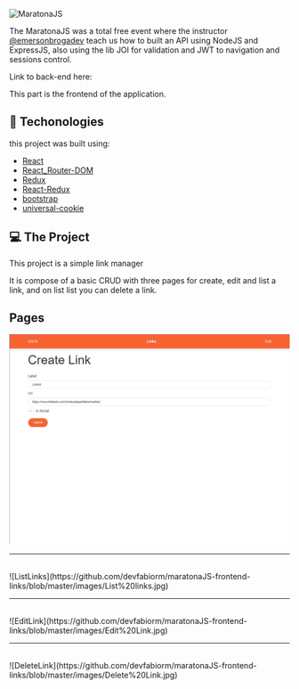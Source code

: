 ![MaratonaJS](http://s3.emerson.link/prints/2020-07-05-074937-06n3n.png)

The MaratonaJS was a total free event where the instructor [@emersonbrogadev](https://www.instagram.com/emersonbrogadev/)
teach us how to built an API using NodeJS and ExpressJS, also using the lib JOI for validation and JWT to navigation and sessions control.

Link to back-end here:

This part is the frontend of the application.

## 🚀 Techonologies

this project was built using:


- [React](https://reactjs.org)
- [React_Router-DOM](https://reactrouter.com/web/guides/quick-start)
- [Redux](https://redux.js.org/)
- [React-Redux](https://react-redux.js.org/)
- [bootstrap](https://getbootstrap.com/)
- [universal-cookie](https://github.com/reactivestack/cookies/tree/master/packages/universal-cookie)

## 💻 The Project

This project is a simple link manager

It is compose of a basic CRUD with three pages for create, edit and list a link, and on list list you can delete a link.

## Pages
![CreateLink](https://github.com/devfabiorm/maratonaJS-frontend-links/blob/master/images/Create%20Link.jpg)
<br />
<hr />
<br />
![ListLinks](https://github.com/devfabiorm/maratonaJS-frontend-links/blob/master/images/List%20links.jpg)
<br />
<hr />
<br />
![EditLink](https://github.com/devfabiorm/maratonaJS-frontend-links/blob/master/images/Edit%20Link.jpg)
<br />
<hr />
<br />
![DeleteLink](https://github.com/devfabiorm/maratonaJS-frontend-links/blob/master/images/Delete%20Link.jpg)

